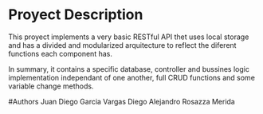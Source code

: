 # Proyect Description
This proyect implements a very basic RESTful API thet uses local storage and has a divided and modularized arquitecture to reflect the diferent functions each component has.

In summary, it contains a specific database, controller and bussines logic implementation independant of one another, full CRUD functions and some variable change methods.

#Authors
Juan Diego Garcia Vargas
Diego Alejandro Rosazza Merida
